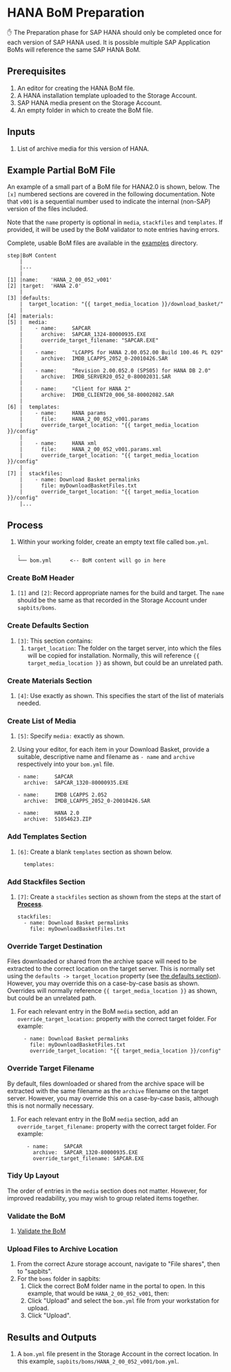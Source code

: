 # HANA BoM Preparation

:hand: The Preparation phase for SAP HANA should only be completed once for each version of SAP HANA used. It is possible multiple SAP Application BoMs will reference the same SAP HANA BoM.

## Prerequisites

1. An editor for creating the HANA BoM file.
1. A HANA installation template uploaded to the Storage Account.
1. SAP HANA media present on the Storage Account.
1. An empty folder in which to create the BoM file.

## Inputs

1. List of archive media for this version of HANA.

## Example Partial BoM File

An example of a small part of a BoM file for HANA2.0 is shown, below. The `[x]` numbered sections are covered in the following documentation. Note that `v001` is a sequential number used to indicate the internal (non-SAP) version of the files included.

Note that the `name` property is optional in `media`, `stackfiles` and `templates`. If provided, it will be used by the BoM validator to note entries having errors.

Complete, usable BoM files are available in the [examples](../examples/) directory.

```text
step|BoM Content
    |
    |---
    |
[1] |name:    'HANA_2_00_052_v001'
[2] |target:  'HANA 2.0'
    |
[3] |defaults:
    |  target_location: "{{ target_media_location }}/download_basket/"
    |
[4] |materials:
[5] |  media:
    |    - name:     SAPCAR
    |      archive:  SAPCAR_1324-80000935.EXE
    |      override_target_filename: "SAPCAR.EXE"
    |
    |    - name:     "LCAPPS for HANA 2.00.052.00 Build 100.46 PL 029"
    |      archive:  IMDB_LCAPPS_2052_0-20010426.SAR
    |
    |    - name:     "Revision 2.00.052.0 (SPS05) for HANA DB 2.0"
    |      archive:  IMDB_SERVER20_052_0-80002031.SAR
    |
    |    - name:     "Client for HANA 2"
    |      archive:  IMDB_CLIENT20_006_58-80002082.SAR
    |
[6] |  templates:
    |    - name:     HANA params
    |      file:     HANA_2_00_052_v001.params
    |      override_target_location: "{{ target_media_location }}/config"
    |
    |    - name:     HANA xml
    |      file:     HANA_2_00_052_v001.params.xml
    |      override_target_location: "{{ target_media_location }}/config"
    |
[7] |  stackfiles:
    |    - name: Download Basket permalinks
    |      file: myDownloadBasketFiles.txt
    |      override_target_location: "{{ target_media_location }}/config"
    |...
```

## Process

1. Within your working folder, create an empty text file called `bom.yml`.

   ```text
   .
   └── bom.yml      <-- BoM content will go in here
   ```

### Create BoM Header

1. `[1]` and `[2]`: Record appropriate names for the build and target. The `name` should be the same as that recorded in the Storage Account under `sapbits/boms`.

### Create Defaults Section

1. `[3]`: This section contains:
   1. `target_location`: The folder on the target server, into which the files will be copied for installation. Normally, this will reference `{{ target_media_location }}` as shown, but could be an unrelated path.

### Create Materials Section

1. `[4]`: Use exactly as shown. This specifies the start of the list of materials needed.

### Create List of Media

1. `[5]`: Specify `media:` exactly as shown.

1. Using your editor, for each item in your Download Basket, provide a suitable, descriptive name and filename as `- name` and `archive` respectively into your `bom.yml` file.

   ```text
   - name:     SAPCAR
     archive:  SAPCAR_1320-80000935.EXE

   - name:     IMDB LCAPPS 2.052
     archive:  IMDB_LCAPPS_2052_0-20010426.SAR

   - name:     HANA 2.0
     archive:  51054623.ZIP
   ```

### Add Templates Section

1. `[6]`: Create a blank `templates` section as shown below.

   ```text
     templates:

   ```

### Add Stackfiles Section

1. `[7]`: Create a `stackfiles` section as shown from the steps at the start of **[Process](#process)**.

   ```text
   stackfiles:
     - name: Download Basket permalinks
       file: myDownloadBasketFiles.txt
   ```

### Override Target Destination

Files downloaded or shared from the archive space will need to be extracted to the correct location on the target server. This is normally set using the `defaults -> target_location` property (see [the defaults section](#create-defaults-section)). However, you may override this on a case-by-case basis as shown. Overrides will normally reference `{{ target_media_location }}` as shown, but could be an unrelated path.

1. For each relevant entry in the BoM `media` section, add an `override_target_location:` property with the correct target folder. For example:

   ```text
     - name: Download Basket permalinks
       file: myDownloadBasketFiles.txt
       override_target_location: "{{ target_media_location }}/config"
   ```

### Override Target Filename

By default, files downloaded or shared from the archive space will be extracted with the same filename as the `archive` filename on the target server.  However, you may override this on a case-by-case basis, although this is not normally necessary.

1. For each relevant entry in the BoM `media` section, add an `override_target_filename:` property with the correct target folder. For example:

   ```text
      - name:     SAPCAR
        archive:  SAPCAR_1320-80000935.EXE
        override_target_filename: SAPCAR.EXE
   ```

### Tidy Up Layout

The order of entries in the `media` section does not matter. However, for improved readability, you may wish to group related items together.

### Validate the BoM

1. [Validate the BoM](../bom-validation.md)

### Upload Files to Archive Location

1. From the correct Azure storage account, navigate to "File shares", then to "sapbits".
1. For the `boms` folder in sapbits:
   1. Click the correct BoM folder name in the portal to open. In this example, that would be `HANA_2_00_052_v001`, then:
   1. Click "Upload" and select the `bom.yml` file from your workstation for upload.
   1. Click "Upload".

## Results and Outputs

1. A `bom.yml` file present in the Storage Account in the correct location. In this example, `sapbits/boms/HANA_2_00_052_v001/bom.yml`.
